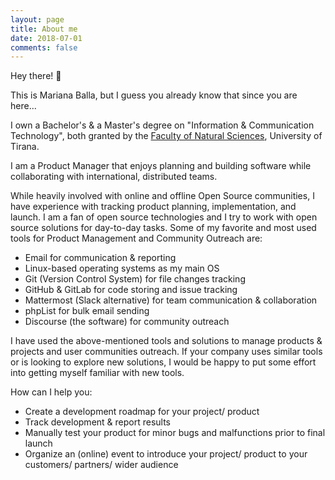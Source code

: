 ```yaml
---
layout: page
title: About me
date: 2018-07-01
comments: false
---
```


Hey there! 👋

This is Mariana Balla, but I guess you already know that since you are here...

I own a Bachelor's & a Master's degree on "Information & Communication Technology", both granted by the [Faculty of Natural Sciences](http://www.fshn.edu.al/), University of Tirana. 

I am a Product Manager that enjoys planning and building software while collaborating with international, distributed teams.

While heavily involved with online and offline Open Source communities, I have experience with tracking product planning, implementation, and launch. I am a fan of open source technologies and I try to work with open source solutions for day-to-day tasks. Some of my favorite and most used tools for Product Management and Community Outreach are:

- Email for communication & reporting
- Linux-based operating systems as my main OS
- Git (Version Control System) for file changes tracking
- GitHub & GitLab for code storing and issue tracking
- Mattermost (Slack alternative) for team communication & collaboration
- phpList for bulk email sending
- Discourse (the software) for community outreach

I have used the above-mentioned tools and solutions to manage products & projects and user communities outreach. If your company uses similar tools or is looking to explore new solutions, I would be happy to put some effort into getting myself familiar with new tools.

How can I help you:

- Create a development roadmap for your project/ product
- Track development & report results
- Manually test your product for minor bugs and malfunctions prior to final launch
- Organize an (online) event to introduce your project/ product to your customers/ partners/ wider audience
